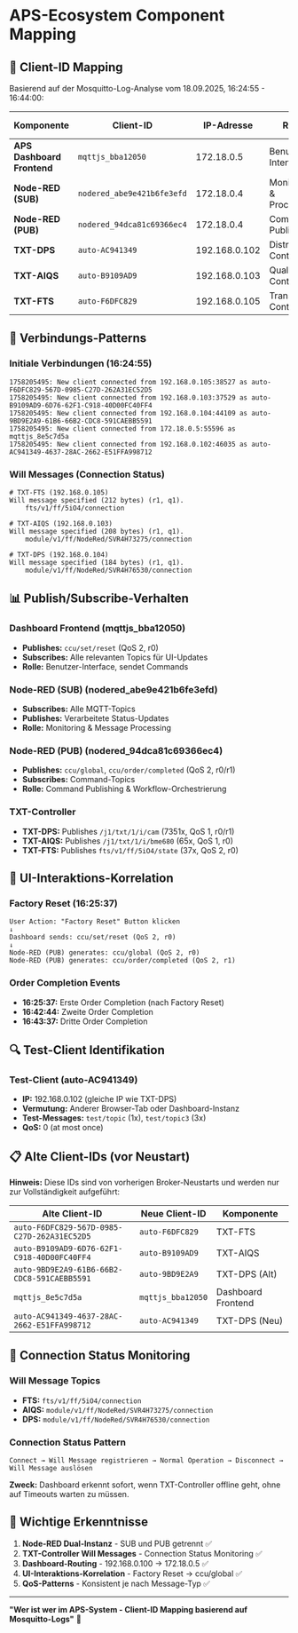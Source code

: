 # APS-Ecosystem Component Mapping

## 🎯 **Client-ID Mapping**

Basierend auf der Mosquitto-Log-Analyse vom 18.09.2025, 16:24:55 - 16:44:00:

| Komponente | Client-ID | IP-Adresse | Rolle | Will Message |
|------------|-----------|------------|-------|--------------|
| **APS Dashboard Frontend** | `mqttjs_bba12050` | 172.18.0.5 | Benutzer-Interface | ❌ Keine |
| **Node-RED (SUB)** | `nodered_abe9e421b6fe3efd` | 172.18.0.4 | Monitoring & Processing | ✅ 38 bytes |
| **Node-RED (PUB)** | `nodered_94dca81c69366ec4` | 172.18.0.4 | Command Publishing | ✅ 38 bytes |
| **TXT-DPS** | `auto-AC941349` | 192.168.0.102 | Distribution Control | ❌ Keine |
| **TXT-AIQS** | `auto-B9109AD9` | 192.168.0.103 | Quality Control | ✅ 208 bytes |
| **TXT-FTS** | `auto-F6DFC829` | 192.168.0.105 | Transport Control | ✅ 212 bytes |

## 🔄 **Verbindungs-Patterns**

### **Initiale Verbindungen (16:24:55)**
```
1758205495: New client connected from 192.168.0.105:38527 as auto-F6DFC829-567D-0985-C27D-262A31EC52D5
1758205495: New client connected from 192.168.0.103:37529 as auto-B9109AD9-6D76-62F1-C918-40D00FC40FF4
1758205495: New client connected from 192.168.0.104:44109 as auto-9BD9E2A9-61B6-66B2-CDC8-591CAEBB5591
1758205495: New client connected from 172.18.0.5:55596 as mqttjs_8e5c7d5a
1758205495: New client connected from 192.168.0.102:46035 as auto-AC941349-4637-28AC-2662-E51FFA998712
```

### **Will Messages (Connection Status)**
```
# TXT-FTS (192.168.0.105)
Will message specified (212 bytes) (r1, q1).
    fts/v1/ff/5iO4/connection

# TXT-AIQS (192.168.0.103)  
Will message specified (208 bytes) (r1, q1).
    module/v1/ff/NodeRed/SVR4H73275/connection

# TXT-DPS (192.168.0.104)
Will message specified (184 bytes) (r1, q1).
    module/v1/ff/NodeRed/SVR4H76530/connection
```

## 📊 **Publish/Subscribe-Verhalten**

### **Dashboard Frontend (mqttjs_bba12050)**
- **Publishes:** `ccu/set/reset` (QoS 2, r0)
- **Subscribes:** Alle relevanten Topics für UI-Updates
- **Rolle:** Benutzer-Interface, sendet Commands

### **Node-RED (SUB) (nodered_abe9e421b6fe3efd)**
- **Subscribes:** Alle MQTT-Topics
- **Publishes:** Verarbeitete Status-Updates
- **Rolle:** Monitoring & Message Processing

### **Node-RED (PUB) (nodered_94dca81c69366ec4)**
- **Publishes:** `ccu/global`, `ccu/order/completed` (QoS 2, r0/r1)
- **Subscribes:** Command-Topics
- **Rolle:** Command Publishing & Workflow-Orchestrierung

### **TXT-Controller**
- **TXT-DPS:** Publishes `/j1/txt/1/i/cam` (7351x, QoS 1, r0/r1)
- **TXT-AIQS:** Publishes `/j1/txt/1/i/bme680` (65x, QoS 1, r0)
- **TXT-FTS:** Publishes `fts/v1/ff/5iO4/state` (37x, QoS 2, r0)

## 🎯 **UI-Interaktions-Korrelation**

### **Factory Reset (16:25:37)**
```
User Action: "Factory Reset" Button klicken
↓
Dashboard sends: ccu/set/reset (QoS 2, r0)
↓
Node-RED (PUB) generates: ccu/global (QoS 2, r0)
Node-RED (PUB) generates: ccu/order/completed (QoS 2, r1)
```

### **Order Completion Events**
- **16:25:37:** Erste Order Completion (nach Factory Reset)
- **16:42:44:** Zweite Order Completion
- **16:43:37:** Dritte Order Completion

## 🔍 **Test-Client Identifikation**

### **Test-Client (auto-AC941349)**
- **IP:** 192.168.0.102 (gleiche IP wie TXT-DPS)
- **Vermutung:** Anderer Browser-Tab oder Dashboard-Instanz
- **Test-Messages:** `test/topic` (1x), `test/topic3` (3x)
- **QoS:** 0 (at most once)

## 📋 **Alte Client-IDs (vor Neustart)**

**Hinweis:** Diese IDs sind von vorherigen Broker-Neustarts und werden nur zur Vollständigkeit aufgeführt:

| Alte Client-ID | Neue Client-ID | Komponente |
|----------------|----------------|------------|
| `auto-F6DFC829-567D-0985-C27D-262A31EC52D5` | `auto-F6DFC829` | TXT-FTS |
| `auto-B9109AD9-6D76-62F1-C918-40D00FC40FF4` | `auto-B9109AD9` | TXT-AIQS |
| `auto-9BD9E2A9-61B6-66B2-CDC8-591CAEBB5591` | `auto-9BD9E2A9` | TXT-DPS (Alt) |
| `mqttjs_8e5c7d5a` | `mqttjs_bba12050` | Dashboard Frontend |
| `auto-AC941349-4637-28AC-2662-E51FFA998712` | `auto-AC941349` | TXT-DPS (Neu) |

## 🚨 **Connection Status Monitoring**

### **Will Message Topics**
- **FTS:** `fts/v1/ff/5iO4/connection`
- **AIQS:** `module/v1/ff/NodeRed/SVR4H73275/connection`
- **DPS:** `module/v1/ff/NodeRed/SVR4H76530/connection`

### **Connection Status Pattern**
```
Connect → Will Message registrieren → Normal Operation → Disconnect → Will Message auslösen
```

**Zweck:** Dashboard erkennt sofort, wenn TXT-Controller offline geht, ohne auf Timeouts warten zu müssen.

## 📝 **Wichtige Erkenntnisse**

1. **Node-RED Dual-Instanz** - SUB und PUB getrennt ✅
2. **TXT-Controller Will Messages** - Connection Status Monitoring ✅
3. **Dashboard-Routing** - 192.168.0.100 → 172.18.0.5 ✅
4. **UI-Interaktions-Korrelation** - Factory Reset → ccu/global ✅
5. **QoS-Patterns** - Konsistent je nach Message-Typ ✅

---

**"Wer ist wer im APS-System - Client-ID Mapping basierend auf Mosquitto-Logs"** 🎯
